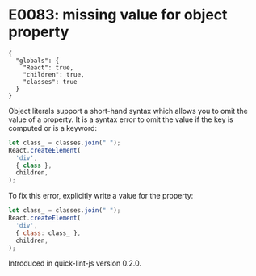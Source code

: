 # E0083: missing value for object property

```config-for-examples
{
  "globals": {
    "React": true,
    "children": true,
    "classes": true
  }
}
```

Object literals support a short-hand syntax which allows you to omit the value
of a property. It is a syntax error to omit the value if the key is computed or
is a keyword:

```javascript
let class_ = classes.join(" ");
React.createElement(
  'div',
  { class },
  children,
);
```

To fix this error, explicitly write a value for the property:

```javascript
let class_ = classes.join(" ");
React.createElement(
  'div',
  { class: class_ },
  children,
);
```

Introduced in quick-lint-js version 0.2.0.
